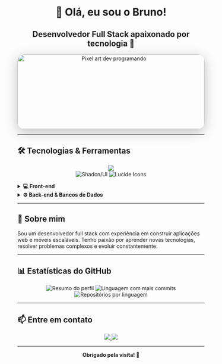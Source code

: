 <h1 align="center">👋 Olá, eu sou o Bruno!</h1>
<h2 align="center">Desenvolvedor Full Stack apaixonado por tecnologia 🚀</h2>

<p align="center">
  <img 
    src="https://media.giphy.com/media/L8K62iTDkzGX6/giphy.gif"
    alt="Pixel art dev programando"
    width="100%" 
    height="200em"
    style="max-width:700px; border-radius:18px; box-shadow: 0 8px 32px rgba(0,0,0,0.25); margin: 0 auto;" 
  />
</p>

---

## 🛠️ Tecnologias & Ferramentas

<p align="center">
  <img src="https://skillicons.dev/icons?i=html,css,javascript,typescript,react,nextjs,nodejs,mongodb,mysql,postgres,tailwind,eslint,prettier" />
  <br/>
  <img src="https://img.shields.io/badge/Shadcn%2FUI-white?style=flat-square&color=111827" alt="Shadcn/UI" />
  <img src="https://img.shields.io/badge/Lucide_Icons-F56565?style=flat-square" alt="Lucide Icons" />
</p>

<details>
  <summary><b>💻 Front-end</b></summary>
  <ul>
    <li>HTML, CSS, JavaScript, TypeScript</li>
    <li>React, React Native, Next.js</li>
    <li>Tailwind CSS, Shadcn/UI, Lucide Icons</li>
  </ul>
</details>

<details>
  <summary><b>⚙️ Back-end & Bancos de Dados</b></summary>
  <ul>
    <li>Node.js</li>
    <li>MongoDB, MySQL, PostgreSQL</li>
  </ul>
</details>

---

## 🚀 Sobre mim

Sou um desenvolvedor full stack com experiência em construir aplicações web e móveis escaláveis. Tenho paixão por aprender novas tecnologias, resolver problemas complexos e evoluir constantemente.

---

## 📊 Estatísticas do GitHub

<p align="center">
  <img src="https://github-profile-summary-cards.vercel.app/api/cards/profile-details?username=Brunoxd23&theme=dracula" alt="Resumo do perfil" />
  <img src="https://github-profile-summary-cards.vercel.app/api/cards/most-commit-language?username=Brunoxd23&theme=dracula" alt="Linguagem com mais commits" />
  <img src="https://github-profile-summary-cards.vercel.app/api/cards/repos-per-language?username=Brunoxd23&theme=dracula" alt="Repositórios por linguagem" />
</p>

---

## 📫 Entre em contato

<p align="center">
  <a href="https://www.linkedin.com/in/bruno-monteiro-52b174255/" target="_blank" rel="noopener noreferrer">
    <img src="https://img.shields.io/badge/-LinkedIn-0077B5?style=for-the-badge&logo=LinkedIn&logoColor=white" />
  </a>
  <a href="mailto:monteiro_100@outlook.pt" target="_blank" rel="noopener noreferrer">
    <img src="https://img.shields.io/badge/-Email-D14836?style=for-the-badge&logo=Gmail&logoColor=white" />
  </a>
</p>

---

<p align="center"><b>Obrigado pela visita! 🚀</b></p>
